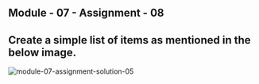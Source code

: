 ## Module - 07 - Assignment - 08

## Create a simple list of items as mentioned in the below image.

![module-07-assignment-solution-05](https://drive.google.com/uc?export=view&id=1Kg62TPZ-_-UazKJWM9fYElUIjut01Xfp)
